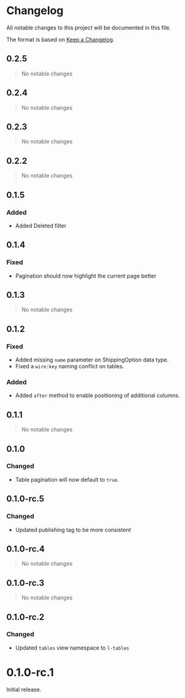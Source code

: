 # Changelog

All notable changes to this project will be documented in this file.

The format is based on [Keep a Changelog](https://keepachangelog.com/en/1.0.0/).

## 0.2.5

> No notable changes

## 0.2.4

> No notable changes

## 0.2.3

> No notable changes

## 0.2.2

> No notable changes

## 0.1.5

### Added

- Added Deleted filter

## 0.1.4

### Fixed

- Pagination should now highlight the current page better

## 0.1.3

> No notable changes

## 0.1.2

### Fixed

- Added missing `name` parameter on ShippingOption data type.
- Fixed a `wire:key` naming conflict on tables.

### Added

- Added `after` method to enable positioning of additional columns.

## 0.1.1

> No notable changes

## 0.1.0

### Changed

- Table pagination will now default to `true`.

## 0.1.0-rc.5

### Changed

- Updated publishing tag to be more consistent

## 0.1.0-rc.4

> No notable changes

## 0.1.0-rc.3

> No notable changes

## 0.1.0-rc.2

### Changed

- Updated `tables` view namespace to `l-tables`

# 0.1.0-rc.1

Initial release.
